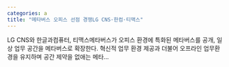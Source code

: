 ```yaml
---
categories: a
title: "메타버스 오피스 선점 경쟁LG CNS·한컴·티맥스"
---
```

LG CNS와 한글과컴퓨터, 티맥스메타버스가 오피스 환경에 특화된 메타버스를 공개, 일상 업무 공간을 메타버스로 확장한다. 혁신적 업무 환경 제공과 더불어 오프라인 업무환경을 유지하며 공간 제약을 없애는 메타...